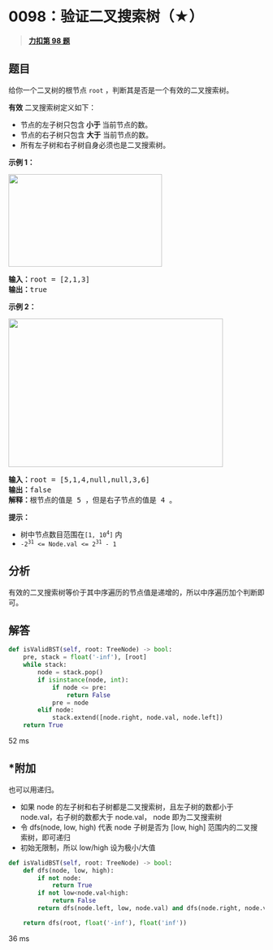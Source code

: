 # 0098：验证二叉搜索树（★）


> <u>**[力扣第 98 题](https://leetcode.cn/problems/validate-binary-search-tree/)**</u>

## 题目

<p>给你一个二叉树的根节点 <code>root</code> ，判断其是否是一个有效的二叉搜索树。</p>

<p><strong>有效</strong> 二叉搜索树定义如下：</p>

<ul>
<li>节点的左子树只包含<strong> 小于 </strong>当前节点的数。</li>
<li>节点的右子树只包含 <strong>大于</strong> 当前节点的数。</li>
<li>所有左子树和右子树自身必须也是二叉搜索树。</li>
</ul>



<p><strong>示例 1：</strong></p>
<img alt="" src="https://assets.leetcode.com/uploads/2020/12/01/tree1.jpg" style="width: 302px; height: 182px;" />
<pre>
<strong>输入：</strong>root = [2,1,3]
<strong>输出：</strong>true
</pre>

<p><strong>示例 2：</strong></p>
<img alt="" src="https://assets.leetcode.com/uploads/2020/12/01/tree2.jpg" style="width: 422px; height: 292px;" />
<pre>
<strong>输入：</strong>root = [5,1,4,null,null,3,6]
<strong>输出：</strong>false
<strong>解释：</strong>根节点的值是 5 ，但是右子节点的值是 4 。
</pre>



<p><strong>提示：</strong></p>

<ul>
<li>树中节点数目范围在<code>[1, 10<sup>4</sup>]</code> 内</li>
<li><code>-2<sup>31</sup> &lt;= Node.val &lt;= 2<sup>31</sup> - 1</code></li>
</ul>


## 分析

有效的二叉搜索树等价于其中序遍历的节点值是递增的，所以中序遍历加个判断即可。

## 解答

```python
def isValidBST(self, root: TreeNode) -> bool:
	pre, stack = float('-inf'), [root]
	while stack:
		node = stack.pop()
		if isinstance(node, int):
			if node <= pre:
				return False
			pre = node
		elif node:
			stack.extend([node.right, node.val, node.left])
	return True
```
52 ms

## *附加

也可以用递归。
- 如果 node 的左子树和右子树都是二叉搜索树，且左子树的数都小于 node.val，右子树的数都大于 node.val，
node 即为二叉搜索树
- 令 dfs(node, low, high) 代表 node 子树是否为 [low, high] 范围内的二叉搜索树，即可递归
- 初始无限制，所以 low/high 设为极小/大值

```python
def isValidBST(self, root: TreeNode) -> bool:
    def dfs(node, low, high):
        if not node:
            return True
        if not low<node.val<high:
            return False
        return dfs(node.left, low, node.val) and dfs(node.right, node.val, high)

    return dfs(root, float('-inf'), float('inf'))
```
36 ms
